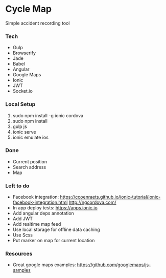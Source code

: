 # Cycle Map
Simple accident recording tool


### Tech
- Gulp
- Browserify
- Jade
- Babel
- Angular
- Google Maps
- Ionic
- JWT
- Socket.io


### Local Setup
1. sudo npm install -g ionic cordova
2. sudo npm install
3. gulp js
4. ionic serve
5. ionic emulate ios


### Done
- Current position
- Search address
- Map


### Left to do
- Facebook integration: https://ccoenraets.github.io/ionic-tutorial/ionic-facebook-integration.html http://ngcordova.com/
- In app deploy tests: https://apps.ionic.io
- Add angular deps annotation
- Add JWT
- Add realtime map feed
- Use local storage for offline data caching
- Use Scss
- Put marker on map for current location

### Resources
- Great google maps examples: https://github.com/googlemaps/js-samples